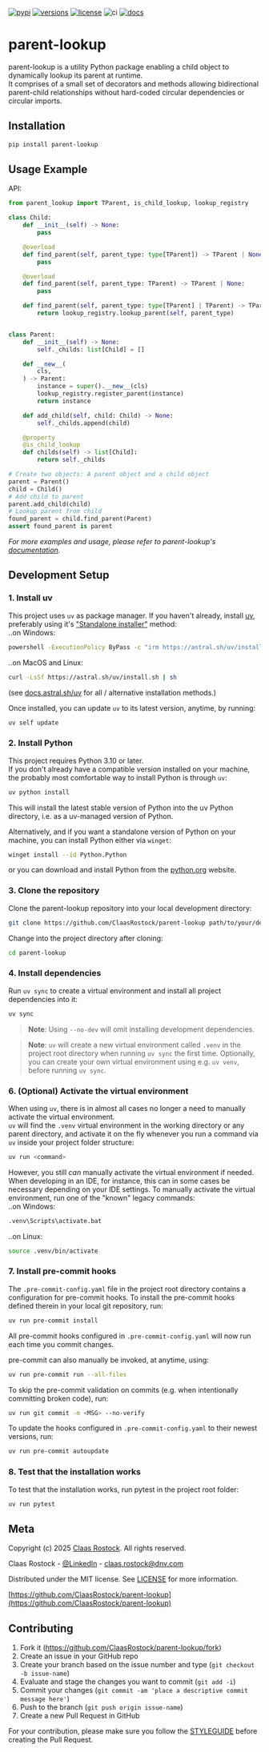 [![pypi](https://img.shields.io/pypi/v/parent-lookup.svg?color=blue)](https://pypi.python.org/pypi/parent-lookup)
[![versions](https://img.shields.io/pypi/pyversions/parent-lookup.svg?color=blue)](https://pypi.python.org/pypi/parent-lookup)
[![license](https://img.shields.io/pypi/l/parent-lookup.svg)](https://github.com/ClaasRostock/parent-lookup/blob/main/LICENSE)
![ci](https://img.shields.io/github/actions/workflow/status/ClaasRostock/parent-lookup/.github%2Fworkflows%2Fnightly_build.yml?label=ci)
[![docs](https://img.shields.io/github/actions/workflow/status/ClaasRostock/parent-lookup/.github%2Fworkflows%2Fpush_to_release.yml?label=docs)][parent_lookup_docs]

# parent-lookup
parent-lookup is a utility Python package enabling a child object to dynamically lookup its parent at runtime. <br>
It comprises of a small set of decorators and methods allowing bidirectional parent-child relationships without hard-coded circular dependencies or circular imports.


## Installation

```sh
pip install parent-lookup
```

## Usage Example

API:

```py
from parent_lookup import TParent, is_child_lookup, lookup_registry

class Child:
    def __init__(self) -> None:
        pass

    @overload
    def find_parent(self, parent_type: type[TParent]) -> TParent | None:
        pass

    @overload
    def find_parent(self, parent_type: TParent) -> TParent | None:
        pass

    def find_parent(self, parent_type: type[TParent] | TParent) -> TParent | None:
        return lookup_registry.lookup_parent(self, parent_type)


class Parent:
    def __init__(self) -> None:
        self._childs: list[Child] = []

    def __new__(
        cls,
    ) -> Parent:
        instance = super().__new__(cls)
        lookup_registry.register_parent(instance)
        return instance

    def add_child(self, child: Child) -> None:
        self._childs.append(child)

    @property
    @is_child_lookup
    def childs(self) -> list[Child]:
        return self._childs

# Create two objects: A parent object and a child object
parent = Parent()
child = Child()
# Add child to parent
parent.add_child(child)
# Lookup parent from child
found_parent = child.find_parent(Parent)
assert found_parent is parent
```

_For more examples and usage, please refer to parent-lookup's [documentation][parent_lookup_docs]._


## Development Setup

### 1. Install uv
This project uses `uv` as package manager.
If you haven't already, install [uv](https://docs.astral.sh/uv), preferably using it's ["Standalone installer"](https://docs.astral.sh/uv/getting-started/installation/#__tabbed_1_2) method: <br>
..on Windows:
```sh
powershell -ExecutionPolicy ByPass -c "irm https://astral.sh/uv/install.ps1 | iex"
```
..on MacOS and Linux:
```sh
curl -LsSf https://astral.sh/uv/install.sh | sh
```
(see [docs.astral.sh/uv](https://docs.astral.sh/uv/getting-started/installation/) for all / alternative installation methods.)

Once installed, you can update `uv` to its latest version, anytime, by running:
```sh
uv self update
```

### 2. Install Python
This project requires Python 3.10 or later. <br>
If you don't already have a compatible version installed on your machine, the probably most comfortable way to install Python is through `uv`:
```sh
uv python install
```
This will install the latest stable version of Python into the uv Python directory, i.e. as a uv-managed version of Python.

Alternatively, and if you want a standalone version of Python on your machine, you can install Python either via `winget`:
```sh
winget install --id Python.Python
```
or you can download and install Python from the [python.org](https://www.python.org/downloads/) website.

### 3. Clone the repository
Clone the parent-lookup repository into your local development directory:
```sh
git clone https://github.com/ClaasRostock/parent-lookup path/to/your/dev/parent-lookup
```
Change into the project directory after cloning:
```sh
cd parent-lookup
```

### 4. Install dependencies
Run `uv sync` to create a virtual environment and install all project dependencies into it:
```sh
uv sync
```
> **Note**: Using `--no-dev` will omit installing development dependencies.

> **Note**: `uv` will create a new virtual environment called `.venv` in the project root directory when running
> `uv sync` the first time. Optionally, you can create your own virtual environment using e.g. `uv venv`, before running
> `uv sync`.

### 6. (Optional) Activate the virtual environment
When using `uv`, there is in almost all cases no longer a need to manually activate the virtual environment. <br>
`uv` will find the `.venv` virtual environment in the working directory or any parent directory, and activate it on the fly whenever you run a command via `uv` inside your project folder structure:
```sh
uv run <command>
```

However, you still _can_ manually activate the virtual environment if needed.
When developing in an IDE, for instance, this can in some cases be necessary depending on your IDE settings.
To manually activate the virtual environment, run one of the "known" legacy commands: <br>
..on Windows:
```sh
.venv\Scripts\activate.bat
```
..on Linux:
```sh
source .venv/bin/activate
```

### 7. Install pre-commit hooks
The `.pre-commit-config.yaml` file in the project root directory contains a configuration for pre-commit hooks.
To install the pre-commit hooks defined therein in your local git repository, run:
```sh
uv run pre-commit install
```

All pre-commit hooks configured in `.pre-commit-config.yaml` will now run each time you commit changes.

pre-commit can also manually be invoked, at anytime, using:
```sh
uv run pre-commit run --all-files
```

To skip the pre-commit validation on commits (e.g. when intentionally committing broken code), run:
```sh
uv run git commit -m <MSG> --no-verify
```

To update the hooks configured in `.pre-commit-config.yaml` to their newest versions, run:
```sh
uv run pre-commit autoupdate
```

### 8. Test that the installation works
To test that the installation works, run pytest in the project root folder:
```sh
uv run pytest
```

## Meta

Copyright (c) 2025 [Claas Rostock](https://github.com/ClaasRostock). All rights reserved.

Claas Rostock - [@LinkedIn](https://www.linkedin.com/in/claasrostock/?locale=en_US) - claas.rostock@dnv.com

Distributed under the MIT license. See [LICENSE](LICENSE.md) for more information.

[https://github.com/ClaasRostock/parent-lookup](https://github.com/ClaasRostock/parent-lookup)

## Contributing

1. Fork it (<https://github.com/ClaasRostock/parent-lookup/fork>)
2. Create an issue in your GitHub repo
3. Create your branch based on the issue number and type (`git checkout -b issue-name`)
4. Evaluate and stage the changes you want to commit (`git add -i`)
5. Commit your changes (`git commit -am 'place a descriptive commit message here'`)
6. Push to the branch (`git push origin issue-name`)
7. Create a new Pull Request in GitHub

For your contribution, please make sure you follow the [STYLEGUIDE](STYLEGUIDE.md) before creating the Pull Request.

<!-- Markdown link & img dfn's -->
[parent_lookup_docs]: https://ClaasRostock.github.io/parent-lookup/README.html
